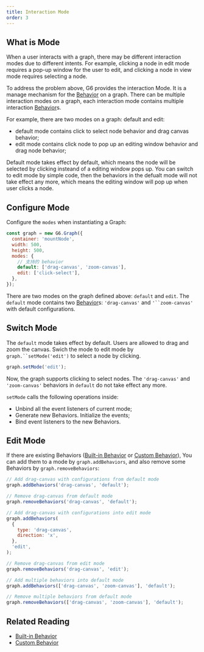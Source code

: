 ```yaml
---
title: Interaction Mode
order: 3
---
```


## What is Mode

When a user interacts with a graph, there may be different interaction modes due to different intents. For example, clicking a node in edit mode requires a pop-up window for the user to edit, and clicking a node in view mode requires selecting a node.

To address the problem above, G6 provides the interaction Mode. It is a manage mechanism for the [Behavior](/en/docs/manual/middle/states/defaultBehavior) on a graph. There can be multiple interaction modes on a graph, each interaction mode contains multiple interaction [Behavior](/en/docs/manual/middle/states/defaultBehavior)s.

For example, there are two modes on a graph: default and edit:

- default mode contains click to select node behavior and drag canvas behavior;
- edit mode contains click node to pop up an editing window behavior and drag node behavior;

Default mode takes effect by default, which means the node will be selected by clicking insteand of a editing window pops up. You can switch to edit mode by simple code, then the behaviors in the defualt mode will not take effect any more, which means the editing window will pop up when user clicks a node.

## Configure Mode

Configure the `modes` when instantiating a Graph:

```javascript
const graph = new G6.Graph({
  container: 'mountNode',
  width: 500,
  height: 500,
  modes: {
    // 支持的 behavior
    default: ['drag-canvas', 'zoom-canvas'],
    edit: ['click-select'],
  },
});
```

There are two modes on the graph defined above: `default` and `edit`. The `default` mode contains two [Behavior](/en/docs/manual/middle/states/defaultBehavior)s: `'drag-canvas'` and ` '``zoom-canvas' ` with default configurations.

## Switch Mode

The `default` mode takes effect by default. Users are allowed to drag and zoom the canvas. Swich the mode to edit mode by ` graph.``setMode('edit') ` to select a node by clicking.

```javascript
graph.setMode('edit');
```

Now, the graph supports clicking to select nodes. The `'drag-canvas'` and `'zoom-canvas'` behaviors in `default` do not take effect any more.

`setMode` calls the following operations inside:

- Unbind all the event listeners of current mode;
- Generate new Behaviors. Initialize the events;
- Bind event listeners to the new Behaviors.

## Edit Mode

If there are existing Behaviors ([Built-in Behavior](/en/docs/manual/middle/states/defaultBehavior) or [Custom Behavior](/en/docs/manual/middle/states/custom-behavior)), You can add them to a mode by `graph.addBehaviors`, and also remove some Behaviors by `graph.removeBehaviors`:

```javascript
// Add drag-canvas with configurations from default mode
graph.addBehaviors('drag-canvas', 'default');

// Remove drag-canvas from default mode
graph.removeBehaviors('drag-canvas', 'default');

// Add drag-canvas with configurations into edit mode
graph.addBehaviors(
  {
    type: 'drag-canvas',
    direction: 'x',
  },
  'edit',
);

// Remove drag-canvas from edit mode
graph.removeBehaviors('drag-canvas', 'edit');

// Add multiple behaviors into default mode
graph.addBehaviors(['drag-canvas', 'zoom-canvas'], 'default');

// Remove multiple behaviors from default mode
graph.removeBehaviors(['drag-canvas', 'zoom-canvas'], 'default');
```

## Related Reading

- [Built-in Behavior](/en/docs/manual/middle/states/defaultBehavior)
- [Custom Behavior](/en/docs/manual/middle/states/custom-behavior)

